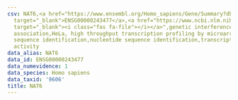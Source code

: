 ```yaml
---
csv: NAT6,<a href="https://www.ensembl.org/Homo_sapiens/Gene/Summary?db=core;g=ENSG00000243477"
  target="_blank">ENSG00000243477</a>,<a href="https://www.ncbi.nlm.nih.gov/pubmed/17216044"
  target="_blank"><i class="fas fa-file"></i></a>",genetic interference,functional
  association,HeLa, high throughput transcription profiling by microarray,nucleotide
  sequence identification,nucleotide sequence identification,transcriptional regulation,up-regulates
  activity
data_alias: NAT6
data_id: ENSG00000243477
data_numevidence: 1
data_species: Homo sapiens
data_taxid: '9606'
title: NAT6
---
```

